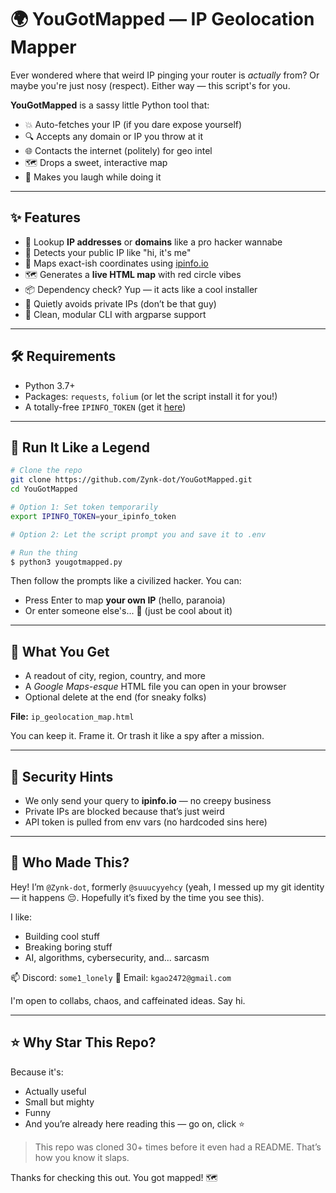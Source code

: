 # 🌍 YouGotMapped — IP Geolocation Mapper

Ever wondered where that weird IP pinging your router is *actually* from? 
Or maybe you're just nosy (respect). Either way — this script's for you.

**YouGotMapped** is a sassy little Python tool that:
- 💥 Auto-fetches your IP (if you dare expose yourself)
- 🔍 Accepts any domain or IP you throw at it
- 🌐 Contacts the internet (politely) for geo intel
- 🗺️ Drops a sweet, interactive map
- 💬 Makes you laugh while doing it

---

## ✨ Features

- 🔎 Lookup **IP addresses** or **domains** like a pro hacker wannabe
- 🧠 Detects your public IP like "hi, it's me"
- 📍 Maps exact-ish coordinates using [ipinfo.io](https://ipinfo.io)
- 🗺️ Generates a **live HTML map** with red circle vibes
- 📦 Dependency check? Yup — it acts like a cool installer
- 🤖 Quietly avoids private IPs (don’t be that guy)
- 🧰 Clean, modular CLI with argparse support

---

## 🛠️ Requirements

- Python 3.7+
- Packages: `requests`, `folium` (or let the script install it for you!)
- A totally-free `IPINFO_TOKEN` (get it [here](https://ipinfo.io/signup))

---

## 🚀 Run It Like a Legend

```bash
# Clone the repo
git clone https://github.com/Zynk-dot/YouGotMapped.git
cd YouGotMapped

# Option 1: Set token temporarily
export IPINFO_TOKEN=your_ipinfo_token

# Option 2: Let the script prompt you and save it to .env

# Run the thing
$ python3 yougotmapped.py
```

Then follow the prompts like a civilized hacker. You can:
- Press Enter to map **your own IP** (hello, paranoia)
- Or enter someone else's... 👀 (just be cool about it)

---

## 🧪 What You Get

- A readout of city, region, country, and more
- A *Google Maps-esque* HTML file you can open in your browser
- Optional delete at the end (for sneaky folks)

**File:** `ip_geolocation_map.html`

You can keep it. Frame it. Or trash it like a spy after a mission.

---

## 🔐 Security Hints

- We only send your query to **ipinfo.io** — no creepy business
- Private IPs are blocked because that’s just weird
- API token is pulled from env vars (no hardcoded sins here)

---

## 🙋 Who Made This?

Hey! I’m `@Zynk-dot`, formerly `@suuucyyehcy` (yeah, I messed up my git identity — it happens 😔. Hopefully it’s fixed by the time you see this).

I like:
- Building cool stuff
- Breaking boring stuff
- AI, algorithms, cybersecurity, and... sarcasm

📫 Discord: `some1_lonely`
📧 Email: `kgao2472@gmail.com`

I'm open to collabs, chaos, and caffeinated ideas. Say hi.

---

## ⭐ Why Star This Repo?

Because it's:
- Actually useful
- Small but mighty
- Funny
- And you’re already here reading this — go on, click ⭐

> This repo was cloned 30+ times before it even had a README. That’s how you know it slaps.

Thanks for checking this out. You got mapped! 🗺️
